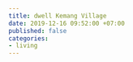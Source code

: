 ```yaml
---
title: dwell Kemang Village
date: 2019-12-16 09:52:00 +07:00
published: false
categories:
- living
---
```


